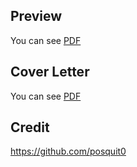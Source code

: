## Preview
You can see [PDF](resume.pdf)

## Cover Letter
You can see [PDF](https://raw.githubusercontent.com/posquit0/Awesome-CV/master/examples/coverletter.pdf)

## Credit

https://github.com/posquit0
